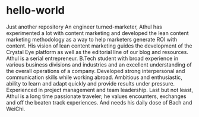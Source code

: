 # hello-world
Just another repository
An engineer turned-marketer, Athul has experimented a lot with content marketing and developed the lean content marketing methodology as a way to help marketers generate ROI with content. His vision of lean content marketing guides the development of the Crystal Eye platform as well as the editorial line of our blog and resources. Athul is a serial entrepreneur. B.Tech student with broad experience in various business divisions and industries and an excellent understanding of the overall operations of a company. Developed strong interpersonal and communication skills while working abroad. Ambitious and enthusiastic, ability to learn and adapt quickly and provide results under pressure. Experienced in project management and team leadership. Last but not least, Athul is a long time passionate traveler; he values encounters, exchanges and off the beaten track experiences. And needs his daily dose of Bach and WeiChi.
